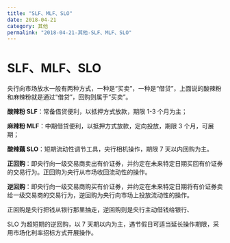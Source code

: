 ```yaml
---
title: "SLF、MLF、SLO"
date: 2018-04-21
category: 其他
permalink: "2018-04-21-其他-SLF、MLF、SLO"
---
```

# SLF、MLF、SLO

央行向市场放水一般有两种方式，一种是“买卖”，一种是“借贷”，上面说的酸辣粉和麻辣粉就是通过“借贷”，回购则属于“买卖”。

**酸辣粉 SLF**：常备借贷便利，以抵押方式放款，期限 1-3 个月为主；

**麻辣粉 MLF**：中期借贷便利，以抵押方式放款，定向投放，期限 3 个月，可展期；

**酸辣藕 SLO**：短期流动性调节工具，央行相机操作，期限 7 天以内回购为主。

**正回购**：即央行向一级交易商卖出有价证券，并约定在未来特定日期买回有价证券的交易行为。正回购为央行从市场收回流动性的操作。

**逆回购**：即央行向一级交易商购买有价证券，并约定在未来特定日期将有价证券卖给一级交易商的交易行为，逆回购为央行向市场上投放流动性的操作。

正回购是央行把钱从银行那里抽走，逆回购则是央行主动借钱给银行、

SLO 为超短期的逆回购，以 7 天期以内为主，遇节假日可适当延长操作期限，采用市场化利率招标方式开展操作。